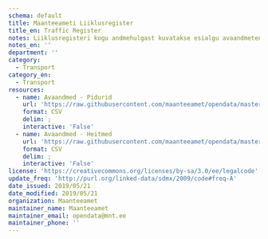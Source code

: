 ```yaml
---
schema: default
title: Maanteeameti Liiklusregister
title_en: Traffic Register
notes: Liiklusregisteri kogu andmehulgast kuvatakse esialgu avaandmetena tehnoülevaatuspunkti seadmete mõõtmistulemusi.
notes_en: ''
department: ''
category:
  - Transport
category_en:
  - Transport
resources:
  - name: Avaandmed - Pidurid
    url: 'https://raw.githubusercontent.com/maanteeamet/opendata/master/LIIKLUSREGISTER/t%C3%BCp_pidurid.csv'
    format: CSV
    delim: ;
    interactive: 'False'
  - name: Avaandmed - Heitmed
    url: 'https://raw.githubusercontent.com/maanteeamet/opendata/master/LIIKLUSREGISTER/t%C3%BCp_heitmed.csv'
    format: CSV
    delim: ;
    interactive: 'False'
license: 'https://creativecommons.org/licenses/by-sa/3.0/ee/legalcode'
update_freq: 'http://purl.org/linked-data/sdmx/2009/code#freq-A'
date_issued: 2019/05/21
date_modified: 2019/05/21
organization: Maanteeamet
maintainer_name: Maanteeamet
maintainer_email: opendata@mnt.ee
maintainer_phone: ''
---
```

